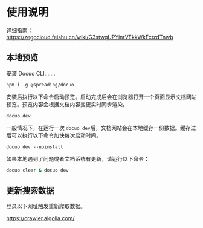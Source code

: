 # 使用说明

详细指南：https://zegocloud.feishu.cn/wiki/G3stwqUPYinrVEkkWkFctzdTnwb

## 本地预览

安装 Docuo CLI.......

```
npm i -g @spreading/docuo
```

安装后执行以下命令启动预览。启动完成后会在浏览器打开一个页面显示文档网站预览。预览内容会根据文档内容变更实时同步渲染。

```
docuo dev
```

一般情况下，在运行一次 `docuo dev`后，文档网站会在本地缓存一份数据。缓存过后可以执行以下命令加快每次启动时间。

```
docuo dev --noinstall
```

如果本地遇到了问题或者文档系统有更新，请运行以下命令：

```bash
docuo clear & docuo dev
```

## 更新搜索数据

登录以下网址触发重新爬取数据。

https://crawler.algolia.com/
